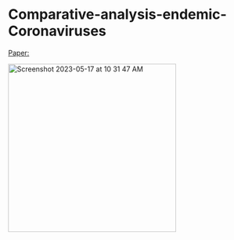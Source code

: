# Comparative-analysis-endemic-Coronaviruses

[Paper:](https://www.tandfonline.com/doi/full/10.1080/19932820.2023.2209949)

<img width="343" alt="Screenshot 2023-05-17 at 10 31 47 AM" src="https://github.com/spawar2/Comparative-analysis-endemic-Coronaviruses/assets/25118302/cf8ae732-ed03-4eb3-810d-ed6efd2fee58">
